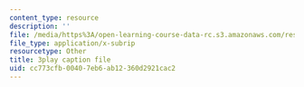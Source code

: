 ```yaml
---
content_type: resource
description: ''
file: /media/https%3A/open-learning-course-data-rc.s3.amazonaws.com/res-6-012-introduction-to-probability-spring-2018/cc773cfb00407eb6ab12360d2921cac2_KPF8owESMdo.srt
file_type: application/x-subrip
resourcetype: Other
title: 3play caption file
uid: cc773cfb-0040-7eb6-ab12-360d2921cac2
---
```

